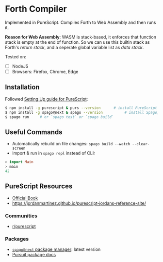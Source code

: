# Forth Compiler

Implemented in PureScript. Compiles Forth to Web Assembly and then runs it.

**Reason for Web Assembly**: WASM is stack-based, it enforces that function stack is empty at the end of function. 
So we can use this builtin stack as Forth's *return stack*, and a seperate global variable list as *data stack*.

Tested on:

- [ ] NodeJS
- [ ] Browsers: Firefox, Chrome, Edge

## Installation

Followed [Setting Up guide for PureScript](https://github.com/purescript/documentation/blob/master/guides/Getting-Started.md):

```bash
$ npm install -g purescript & purs --version      # install PureScript
$ npm install -g spago@next & spago --version          # install Spago, PureSript's package manager
$ spago run     # or `spago test` or `spago build`
```

## Useful Commands

- Automatically rebuild on file changes: `spago build --watch --clear-screen`
- Import & run in `spago repl` instead of CLI:

```purescript
> import Main
> main
42
```

## PureScript Resources

- [Official Book](https://book.purescript.org)
- https://jordanmartinez.github.io/purescript-jordans-reference-site/

### Communities

- [r/purescript](https://www.reddit.com/r/purescript/)

### Packages

- [`spago@next` package manager](https://github.com/purescript/spago): latest version
- [Pursuit package docs](https://pursuit.purescript.org/)
